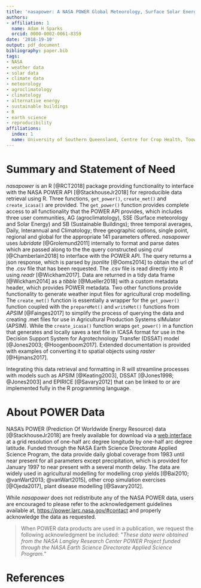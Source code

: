 ```yaml
---
title: 'nasapower: A NASA POWER Global Meteorology, Surface Solar Energy and Climatology Data Client for R'
authors:
- affiliation: 1
  name: Adam H Sparks
  orcid: 0000-0002-0061-8359
date: '2018-19-10'
output: pdf_document
bibliography: paper.bib
tags:
- NASA
- weather data
- solar data
- climate data
- meteorology
- agroclimatology
- climatology
- alternative energy
- sustainable buildings
- R
- earth science
- reproducibility
affiliations:
  index: 1
  name: University of Southern Queensland, Centre for Crop Health, Toowoomba Queensland 4350, Australia
---
```


# Summary and Statement of Need

_nasapower_ is an R [@RCT2018] package providing functionality to interface with
the NASA POWER API [@StackhouseJr2018] for reproducible data retrieval using R.
Three functions, `get_power()`, `create_met()` and `create_icasa()` are
provided. The `get_power()` function provides complete access to all
functionality that the POWER API provides, which includes three user
communities, AG (agroclimatology), SSE (Surface meteorology and Solar Energy)
and SB (Sustainable Buildings); three temporal averages, Daily, Interannual and
Climatology; three geographic options, single point, regional and global for the
appropriate 141 parameters offered. _nasapower_ uses _lubridate_
[@Grolemund2011] internally to format and parse dates which are passed along to
the the query constructed using _crul_ [@Chamberlain2018] to interface with the
POWER API. The query returns a json response, which is parsed by _jsonlite_
[@Ooms2014] to obtain the url of the .csv file that has been requested. The .csv
file is read directly into R using _readr_ [@Wickham2017]. Data are returned in
a tidy data frame [@Wickham2014] as a _tibble_ [@Mueller2018] with a custom
metadata header, which provides POWER metadata. Two other functions provide
functionality to generate weather input files for agricultural crop modelling.
The `create_met()` function is essentially a wrapper for the `get_power()`
function coupled with the `prepareMet()` and `writeMet()` functions from
_APSIM_ [@Fainges2017] to simplify the process of querying the data and
creating .met files for use in Agricultural Production Systems
sIMulator (APSIM). While the `create_icasa()` function wraps
`get_power()` in a function that generates and locally saves a text file in
ICASA format for use in the Decision Support System for Agrotechnology Transfer
(DSSAT) model [@Jones2003; @Hoogenboom2017]. Extended documentation is provided
with examples of converting it to spatial objects using _raster_ [@Hijmans2017].

Integrating this data retrieval and formatting in R will streamline processes
with models such as APSIM [@Keating2003], DSSAT
[@Jones1998; @Jones2003] and EPIRICE [@Savary2012] that can be
linked to or are implemented fully in the R programming language.

# About POWER Data

NASA’s POWER (Prediction Of Worldwide Energy Resource) data [@StackhouseJr2018]
are freely available for download via a
[web interface](https://power.larc.nasa.gov/data-access-viewer/) at a
grid resolution of one-half arc degree longitude by one-half arc degree
latitude. Funded through the NASA Earth Science Directorate Applied Science
Program, the data provide daily global coverage from 1983 until near present for
all parameters except precipitation, which is provided for January 1997 to near
present with a several month delay. The data are widely used in agricultural
modelling for modelling crop yields [@Bai2010; @vanWart2013;
@vanWart2015], other crop simulation exercises [@Ojeda2017], plant disease
modelling [@Savary2012].

While _nasapower_ does not redistribute any of the NASA POWER data, users are
encouraged to please refer to the acknowledgement guidelines available at,
<https://power.larc.nasa.gov/#contact> and properly acknowledge the data as
requested.

> When POWER data products are used in a publication, we request the following
acknowledgment be included: "_These data were obtained from the NASA Langley
Research Center POWER Project funded through the NASA Earth Science Directorate
Applied Science Program._"

# References
